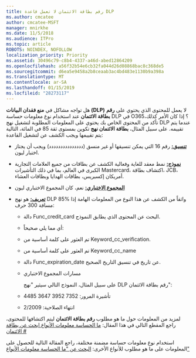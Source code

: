 ```yaml
---
title: رقم بطاقة الائتمان لا تعمل قاعدة DLP
ms.author: cmcatee
author: cmcatee-MSFT
manager: mnirkhe
ms.date: 11/5/2018
ms.audience: ITPro
ms.topic: article
ROBOTS: NOINDEX, NOFOLLOW
localization_priority: Priority
ms.assetid: 30496c79-c8b4-4337-a46d-abed12864209
ms.openlocfilehash: a56f32b54e6cb32fa044d26d08868bac8c368de5
ms.sourcegitcommit: d6ea5e9458a2b8ceaab3ac4bd483e1130b9a398a
ms.translationtype: MT
ms.contentlocale: ar-SA
ms.lasthandoff: 01/15/2019
ms.locfileid: "28273117"
---
```

هل تواجه مشاكل في **منع فقدان البيانات (DLP)** لا يعمل للمحتوى الذي يحتوي على **رقم بطاقة الائتمان** عند استخدام نوع معلومات حساسة DLP في O365؟ إذا كان الأمر كذلك، تأكد من المحتوى الخاص بك يحتوي على المعلومات المطلوبة لتشغيل نهج DLP عندما يتم تقييمه. على سبيل المثال، **بطاقة الائتمان نهج** تكوين بمستوى ثقة 85 في المائة، التالية يتم تقييمها ويجب الكشف عن لتشغيل القاعدة: 
  
- **[تنسيق:](https://docs.microsoft.com/en-us/office365/securitycompliance/what-the-sensitive-information-types-look-for#format-19)** رقم 16 التي يمكن تنسيقها أو غير منسق (ددددددددددددددد) ويجب أن يجتاز اختبار ليون. 
    
- **[نموذج:](https://docs.microsoft.com/en-us/office365/securitycompliance/what-the-sensitive-information-types-look-for#pattern-19)** نمط معقد للغاية وفعالية الكشف عن بطاقات من جميع العلامات التجارية الكبرى في العالم، بما في ذلك التأشيرات Mastercard، اكتشاف بطاقة، JCB، أمريكان إكسبريس، بطاقات الهدايا وبطاقات العشاء. 
    
- **[المجموع الاختباري:](https://docs.microsoft.com/en-us/office365/securitycompliance/what-the-sensitive-information-types-look-for#checksum-19)** نعم، كان المجموع الاختباري ليون 
    
- **[تعريف:](https://docs.microsoft.com/en-us/office365/securitycompliance/what-the-sensitive-information-types-look-for#definition-19)** هو نهج DLP 85% واثقاً من الكشف عن هذا النوع من المعلومات الهامة إذا مسافة 300 حرف: 
    
  - دالة Func_credit_card البحث عن المحتوى الذي يطابق النموذج.
    
  - أي مما يلي صحيحاً: 
    
  - تم العثور على كلمة أساسية من Keyword_cc_verification.
    
  - تم العثور على كلمة أساسية من Keyword_cc_name
    
  - دالة Func_expiration_date عن تاريخ في تنسيق التاريخ الصحيح.
    
  - مسارات المجموع الاختباري
    
    على سبيل المثال، النموذج التالي سيثير "نهج DLP رقم بطاقة الائتمان":
    
  - تأشيرة المرور: 7352 3952 3647 4485 
    
  - انتهاء الصلاحية: 2/2009
    
لمزيد من المعلومات حول ما هو مطلوب **رقم بطاقة الائتمان** ليتم اكتشافها للمحتوى، راجع المقطع التالي في هذا المقال: [ما الحساسة معلومات الأنواع ابحث عن بطاقة الائتمان #](https://docs.microsoft.com/en-us/office365/securitycompliance/what-the-sensitive-information-types-look-for#credit-card-number)
  
استخدام نوع معلومات حساسة مضمنة مختلفة، راجع المقالة التالية للحصول على المعلومات على ما هو مطلوب للأنواع الأخرى: [البحث عن "ما الحساسة معلومات الأنواع"](https://docs.microsoft.com/en-us/office365/securitycompliance/what-the-sensitive-information-types-look-for)
  

